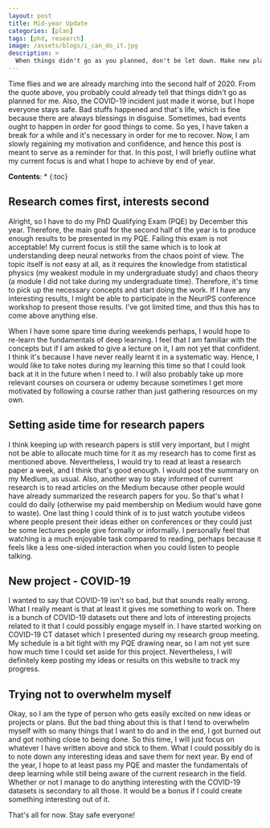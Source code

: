 ```yaml
---
layout: post
title: Mid-year Update
categories: [plan]
tags: [phd, research]
image: /assets/blogs/i_can_do_it.jpg
description: >
  When things didn't go as you planned, don't be let down. Make new plans. The sun doesn't stop shining just because of dark clouds.
---
```



Time flies and we are already marching into the second half of 2020. From the quote above, you probably could already tell that things didn't go as planned for me. Also, the COVID-19 incident just made it worse, but I hope everyone stays safe. Bad stuffs happened and that's life, which is fine because there are always blessings in disguise. Sometimes, bad events ought to happen in order for good things to come. So yes, I have taken a break for a while and it's necessary in order for me to recover. Now, I am slowly regaining my motivation and confidence, and hence this post is meant to serve as a reminder for that. In this post, I will briefly outline what my current focus is and what I hope to achieve by end of year.

**Contents**:
* 
{:toc}

## Research comes first, interests second
Alright, so I have to do my PhD Qualifying Exam (PQE) by December this year. Therefore, the main goal for the second half of the year is to produce enough results to be presented in my PQE. Failing this exam is not acceptable! My current focus is still the same which is to look at understanding deep neural networks from the chaos point of view. The topic itself is not easy at all, as it requires the knowledge from statistical physics (my weakest module in my undergraduate study) and chaos theory (a module I did not take during my undergraduate time). Therefore, it's time to pick up the necessary concepts and start doing the work. If I have any interesting results, I might be able to participate in the NeurIPS conference workshop to present those results. I've got limited time, and thus this has to come above anything else.

When I have some spare time during weekends perhaps, I would hope to re-learn the fundamentals of deep learning. I feel that I am familiar with the concepts but if I am asked to give a lecture on it, I am not yet that confident. I think it's because I have never really learnt it in a systematic way. Hence, I would like to take notes during my learning this time so that I could look back at it in the future when I need to. I will also probably take up more relevant courses on coursera or udemy because sometimes I get more motivated by following a course rather than just gathering resources on my own.

## Setting aside time for research papers
I think keeping up with research papers is still very important, but I might not be able to allocate much time for it as my research has to come first as mentioned above. Nevertheless, I would try to read at least a research paper a week, and I think that's good enough. I would post the summary on my Medium, as usual. Also, another way to stay informed of current research is to read articles on the Medium because other people would have already summarized the research papers for you. So that's what I could do daily (otherwise my paid membership on Medium would have gone to waste). One last thing I could think of is to just watch youtube videos where people present their ideas either on conferences or they could just be some lectures people give formally or informally. I personally feel that watching is a much enjoyable task compared to reading, perhaps because it feels like a less one-sided interaction when you could listen to people talking.

## New project - COVID-19
I wanted to say that COVID-19 isn't so bad, but that sounds really wrong. What I really meant is that at least it gives me something to work on. There is a bunch of COVID-19 datasets out there and lots of interesting projects related to it that I could possibly engage myself in. I have started working on COVID-19 CT dataset which I presented during my research group meeting. My schedule is a bit tight with my PQE drawing near, so I am not yet sure how much time I could set aside for this project. Nevertheless, I will definitely keep posting my ideas or results on this website to track my progress.

## Trying not to overwhelm myself
Okay, so I am the type of person who gets easily excited on new ideas or projects or plans. But the bad thing about this is that I tend to overwhelm myself with so many things that I want to do and in the end, I got burned out and got nothing close to being done. So this time, I will just focus on whatever I have written above and stick to them. What I could possibly do is to note down any interesting ideas and save them for next year. By end of the year, I hope to at least pass my PQE and master the fundamentals of deep learning while still being aware of the current research in the field. Whether or not I manage to do anything interesting with the COVID-19 datasets is secondary to all those. It would be a bonus if I could create something interesting out of it.

That's all for now. Stay safe everyone!